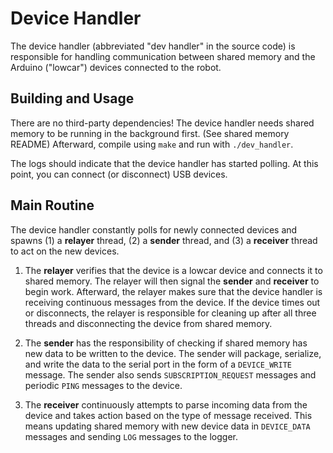 
# Device Handler

The device handler (abbreviated "dev handler" in the source code) is responsible for handling communication between shared memory and the Arduino ("lowcar") devices connected to the robot.

## Building and Usage
There are no third-party dependencies! The device handler needs shared memory to be running in the background first. (See shared memory README) Afterward, compile using `make` and run with `./dev_handler`.

The logs should indicate that the device handler has started polling. At this point, you can connect (or disconnect) USB devices.

## Main Routine

 The device handler constantly polls for newly connected devices and spawns (1) a **relayer** thread, (2) a **sender** thread, and (3) a **receiver** thread to act on the new devices.

1. The **relayer** verifies that the device is a lowcar device and connects it to shared memory. The relayer will then signal the **sender** and **receiver** to begin work. Afterward, the relayer makes sure that the device handler is receiving continuous messages from the device.
If the device times out or disconnects, the relayer is responsible for cleaning up after all three threads and disconnecting the device from shared memory.

2. The **sender** has the responsibility of checking if shared memory has new data to be written to the device. The sender will package, serialize, and write the data to the serial port in the form of a `DEVICE_WRITE` message. The sender also sends `SUBSCRIPTION_REQUEST` messages and periodic `PING` messages to the device.

3. The **receiver** continuously attempts to parse incoming data from the device and takes action based on the type of message received. This means updating shared memory with new device data in `DEVICE_DATA` messages and sending `LOG` messages to the logger.
